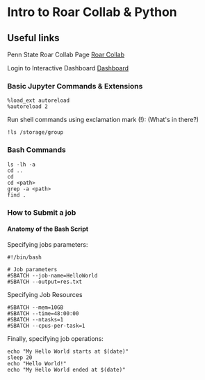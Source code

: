 # Intro to Roar Collab & Python


## Useful links

Penn State Roar Collab Page
[Roar Collab](https://www.icds.psu.edu/access-roar-and-roar-collab-online/)

Login to Interactive Dashboard
[Dashboard](https://rcportal.hpc.psu.edu/pun/sys/dashboard)

### Basic Jupyter Commands & Extensions

```
%load_ext autoreload
%autoreload 2
```

Run shell commands using exclamation mark (!):
(What's in there?)

```
!ls /storage/group
```

### Bash Commands

```
ls -lh -a
cd ..
cd
cd <path>
grep -a <path>
find . 
```

### How to Submit a job

#### Anatomy of the Bash Script


Specifying jobs parameters:

```
#!/bin/bash

# Job parameters
#SBATCH --job-name=HelloWorld
#SBATCH --output=res.txt
```

Specifying Job Resources

```
#SBATCH --mem=10GB
#SBATCH --time=48:00:00
#SBATCH --ntasks=1
#SBATCH --cpus-per-task=1
```

Finally, specifying job operations:

```
echo "My Hello World starts at $(date)"
sleep 20
echo "Hello World!"
echo "My Hello World ended at $(date)"
```
